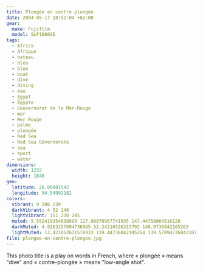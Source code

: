```yaml
---
title: Plongée en contre plongée
date: 2004-05-17 18:52:04 +02:00
gear:
  make: Fujifilm
  model: SLP1000SE
tags:
  - Africa
  - Afrique
  - bateau
  - bleu
  - blue
  - boat
  - dive
  - diving
  - eau
  - Egypt
  - Égypte
  - Gouvernorat de la Mer-Rouge
  - mer
  - Mer Rouge
  - palme
  - plongée
  - Red Sea
  - Red Sea Governorate
  - sea
  - sport
  - water
dimensions:
  width: 1232
  height: 1840
geo:
  latitude: 26.00801542
  longitude: 34.54992182
colors:
  vibrant: 9 206 239
  darkVibrant: 4 52 148
  lightVibrant: 151 230 245
  muted: 5.552419354838699 127.08870967741935 147.44758064516128
  darkMuted: 4.0263157894736965 52.34210526315792 148.9736842105263
  lightMuted: 13.421052631578933 119.44736842105264 139.57894736842107
file: plongee-en-contre-plongee.jpg
---
```


This photo title is a play on words in French, where « plongée » means "dive" and « contre-plongée » means "low-angle shot".
